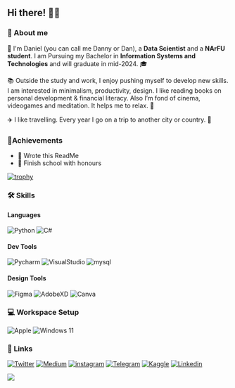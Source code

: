 ## Hi there! 👋🏻
### 💬 About me
🌿 I'm Daniel (you can call me Danny or Dan), a **Data Scientist** and a **NArFU student**. I am Pursuing my Bachelor in **Information Systems and Technologies** and will graduate in mid-2024. 🎓

📚 Outside the study and work, I enjoy pushing myself to develop new skills. I am interested in minimalism, productivity, design. I like reading books on personal development & financial literacy. Also I’m fond of cinema, videogames and meditation. It helps me to relax. 🌱 

✈️ I like travelling. Every year I go on a trip to another city or country. 🥸 

### 🏅Achievements
* 📝 Wrote this ReadMe
* 🥇 Finish school with honours

[![trophy](https://github-profile-trophy.vercel.app/?username=dstish&margin-w=15)](https://github.com/dstish/github-profile-trophy)

### 🛠 Skills
#### Languages
![Python](https://img.shields.io/badge/Python-blue?style=for-the-badge&logo=Python&logoColor=white)
![C#](https://img.shields.io/badge/.Net-yellow?style=for-the-badge&logo=CSHARP&logoColor=white)

#### Dev Tools
![Pycharm](https://img.shields.io/badge/Pycharm-blue?style=for-the-badge&logo=Pycharm&logoColor=white)
![VisualStudio](https://img.shields.io/badge/Visual_Studio-9356cd?style=for-the-badge&logo=VisualStudio&logoColor=white)
![mysql](https://img.shields.io/badge/mysql-black?style=for-the-badge&logo=mysql&logoColor=white)

#### Design Tools
![Figma](https://img.shields.io/badge/Figma-blue?style=for-the-badge&logo=Figma&logoColor=white)
![AdobeXD](https://img.shields.io/badge/AdobeXD-red?style=for-the-badge&logo=AdobeXD&logoColor=white)
![Canva](https://img.shields.io/badge/Canva-4adc7b?style=for-the-badge&logo=Canva&logoColor=white)

### 💻 Workspace Setup
![Apple](https://img.shields.io/badge/Macbook_Air_2020-black?style=for-the-badge&logo=Apple&logoColor=white)
![Windows 11](https://img.shields.io/badge/Windows_11-blue?style=for-the-badge&logo=Windows&logoColor=white)

### 🔗 Links
[![Twitter](https://img.shields.io/badge/Twitter-blue?style=for-the-badge&logo=Twitter&logoColor=white)](https://twitter.com/dst1sh)
[![Medium](https://img.shields.io/badge/medium-000000?style=for-the-badge&logo=medium&logoColor=white)](https://medium.com/@stish.ads)
[![instagram](https://img.shields.io/badge/Instagram-9356cd?style=for-the-badge&logo=instagram&logoColor=white)](https://www.instagram.com/dst1sh/)
[![Telegram](https://img.shields.io/badge/telegram-0e87f0?style=for-the-badge&logo=telegram&logoColor=white)](https://t.me/dstish)
[![Kaggle](https://img.shields.io/badge/kaggle-27c4d6?style=for-the-badge&logo=kaggle&logoColor=white)](https://www.kaggle.com/dsitsh)
[![Linkedin](https://img.shields.io/badge/linkedin-blue?style=for-the-badge&logo=linkedin&logoColor=white)](https://www.linkedin.com/in/daniel-pokryshkin-4182a2241/)











![](https://komarev.com/ghpvc/?username=dsitsh)
<!--
**dstish/dstish** is a ✨ _special_ ✨ repository because its `README.md` (this file) appears on your GitHub profile.

Here are some ideas to get you started:

- 🔭 I’m currently working on ...
- 🌱 I’m currently learning ...
- 👯 I’m looking to collaborate on ...
- 🤔 I’m looking for help with ...
- 💬 Ask me about ...
- 📫 How to reach me: ...
- 😄 Pronouns: ...
- ⚡ Fun fact: ...
-->
